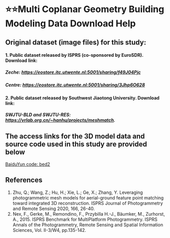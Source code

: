 # ⭐️⭐️Multi Coplanar Geometry Building Modeling Data Download Help 

## Original dataset (image files) for this study:

#### 1. Public dataset released by ISPRS (co-sponsored by EuroSDR). Download link:

##### Zeche:  https://eostore.itc.utwente.nl:5001/sharing/f49J04Pjc

##### Centre: https://eostore.itc.utwente.nl:5001/sharing/3Jhp6O628

#### 2. Public dataset released by Southwest Jiaotong University. Download link:

##### SWJTU-BLD and SWJTU-RES: https://vrlab.org.cn/~hanhu/projects/meshmatch.



## The access links for the 3D model data and source code used in this study are provided below

[BaiduYun code: bed2](https://pan.baidu.com/s/1iiRUXKQxB18jmGRYbWiQuQ?pwd=bed2)

## References

1. Zhu, Q.; Wang, Z.; Hu, H.; Xie, L.; Ge, X.; Zhang, Y. Leveraging photogrammetric mesh models for aerial-ground feature point matching toward integrated 3D reconstruction. ISPRS Journal of Photogrammetry and Remote Sensing 2020, 166, 26-40.
2. Nex, F., Gerke, M., Remondino, F., Przybilla H.-J., Bäumker, M., Zurhorst, A., 2015. ISPRS Benchmark for MultiPlatform Photogrammetry. ISPRS Annals of the Photogrammetry, Remote Sensing and Spatial Information Sciences, Vol. II-3/W4, pp.135-142.
